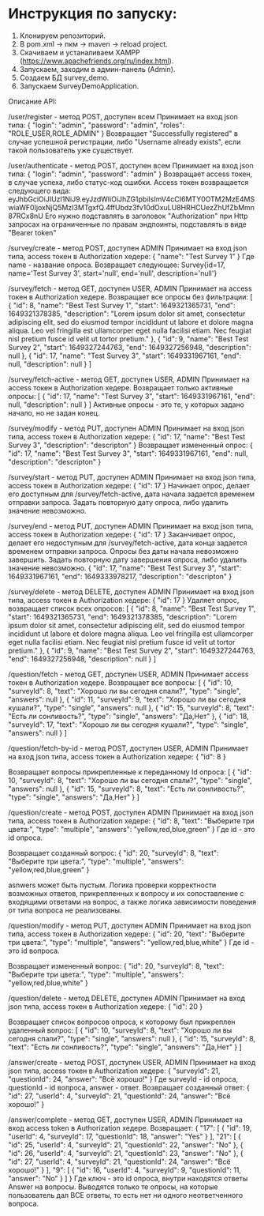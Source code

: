 # Инструкция по запуску:
1. Клонируем репозиторий.
2. В pom.xml -> пкм -> maven -> reload project.
3. Скачиваем и устаналиваем XAMPP (https://www.apachefriends.org/ru/index.html).
4. Запускаем, заходим в админ-панель (Admin).
5. Создаем БД survey_demo.
6. Запускаем SurveyDemoApplication.

Описание API:

/user/register - метод POST, доступен всем
Принимает на вход json типа:
{
    "login": "admin",
    "password": "admin",
    "roles": "ROLE_USER,ROLE_ADMIN"
}
Возвращает "Successfully registered" в случае успешной регистрации, либо "Username already exists", если такой пользователь уже существует.

/user/authenticate - метод POST, доступен всем
Принимает на вход json типа:
{
    "login": "admin",
    "password": "admin"
}
Возвращает access токен, в случае успеха, либо статус-код ошибки.
Access токен возвращается следующего вида:
eyJhbGciOiJIUzI1NiJ9.eyJzdWIiOiJhZG1pbiIsImV4cCI6MTY0OTM2MzE4MSwiaWF0IjoxNjQ5MzI3MTgxfQ.4ffUbdz3fv10dOxuLU8HRHCUezZhUfZbMmn87RCx8nU
Его нужно подставлять в заголовок "Authorization" при Http запросах на ограниченные по правам эндпоинты, подставлять в виде "Bearer token"

/survey/create - метод POST, доступен ADMIN
Принимает на вход json типа, access токен в Authorization хедере:
{
    "name": "Test Survey 1"
}
Где name - название опроса. Возвращает следующее:
Survey{id=17, name='Test Survey 3', start='null', end='null', description='null'}

/survey/fetch - метод GET, доступен USER, ADMIN
Принимает на access токен в Authorization хедере.
Возвращает все опросы без фильтрации:
[
    {
        "id": 8,
        "name": "Best Test Survey 1",
        "start": 1649321365731,
        "end": 1649321378385,
        "description": "Lorem ipsum dolor sit amet, consectetur adipiscing elit, sed do eiusmod tempor incididunt ut labore et dolore magna aliqua. Leo vel fringilla est ullamcorper eget nulla facilisi etiam. Nec feugiat nisl pretium fusce id velit ut tortor pretium."
    },
    {
        "id": 9,
        "name": "Best Test Survey 2",
        "start": 1649327244763,
        "end": 1649327256948,
        "description": null
    },
    {
        "id": 17,
        "name": "Test Survey 3",
        "start": 1649331967161,
        "end": null,
        "description": null
    }
]

/survey/fetch-active - метод GET, доступен USER, ADMIN
Принимает на access токен в Authorization хедере.
Возвращает только активные опросы:
[
    {
        "id": 17,
        "name": "Test Survey 3",
        "start": 1649331967161,
        "end": null,
        "description": null
    }
]
Активные опросы - это те, у которых задано начало, но не задан конец.


/survey/modify - метод PUT, доступен ADMIN
Принимает на вход json типа, access токен в Authorization хедере:
{
    "id": 17,
    "name": "Best Test Survey 3",
    "description": "descripton"
}
Возвращает измененный опрос:
{
    "id": 17,
    "name": "Best Test Survey 3",
    "start": 1649331967161,
    "end": null,
    "description": "descripton"
}

/survey/start - метод PUT, доступен ADMIN
Принимает на вход json типа, access токен в Authorization хедере:
{
  "id": 17
}
Начинает опрос, делает его доступным для /survey/fetch-active, дата начала задается временем отправки запроса.
Задать повторную дату опроса, либо удалить значение невозможно.

/survey/end - метод PUT, доступен ADMIN
Принимает на вход json типа, access токен в Authorization хедере:
{
  "id": 17
}
Заканчивает опрос, делает его недоступным для /survey/fetch-active, дата конца задается временем отправки запроса. Опросы без даты начала невозможно завершить.
Задать повторную дату завершения опроса, либо удалить значение невозможно.
{
    "id": 17,
    "name": "Best Test Survey 3",
    "start": 1649331967161,
    "end": 1649333978217,
    "description": "descripton"
}

/survey/delete - метод DELETE, доступен ADMIN
Принимает на вход json типа, access токен в Authorization хедере:
{
  "id": 17
}
Удаляет опрос, возвращает список всех опросов:
[
    {
        "id": 8,
        "name": "Best Test Survey 1",
        "start": 1649321365731,
        "end": 1649321378385,
        "description": "Lorem ipsum dolor sit amet, consectetur adipiscing elit, sed do eiusmod tempor incididunt ut labore et dolore magna aliqua. Leo vel fringilla est ullamcorper eget nulla facilisi etiam. Nec feugiat nisl pretium fusce id velit ut tortor pretium."
    },
    {
        "id": 9,
        "name": "Best Test Survey 2",
        "start": 1649327244763,
        "end": 1649327256948,
        "description": null
    }
]

/question/fetch - метод GET, доступен USER, ADMIN
Принимает access токен в Authorization хедере.
Возвращает все вопросы:
[
    {
        "id": 10,
        "surveyId": 8,
        "text": "Хорошо ли вы сегодня спали?",
        "type": "single",
        "answers": null
    },
    {
        "id": 11,
        "surveyId": 9,
        "text": "Хорошо ли вы сегодня кушали?",
        "type": "single",
        "answers": null
    },
    {
        "id": 15,
        "surveyId": 8,
        "text": "Есть ли сонливость?",
        "type": "single",
        "answers": "Да,Нет"
    },
    {
        "id": 18,
        "surveyId": 17,
        "text": "Хорошо ли вы сегодня кушали?",
        "type": "single",
        "answers": null
    }
]

/question/fetch-by-id - метод POST, доступен USER, ADMIN
Принимает на вход json типа, access токен в Authorization хедере:
{
  "id": 8
}

Возвращает вопросы прикрепленные к переданному Id опроса:
[
    {
        "id": 10,
        "surveyId": 8,
        "text": "Хорошо ли вы сегодня спали?",
        "type": "single",
        "answers": null
    },
    {
        "id": 15,
        "surveyId": 8,
        "text": "Есть ли сонливость?",
        "type": "single",
        "answers": "Да,Нет"
    }
]

/question/create - метод POST, доступен ADMIN
Принимает на вход json типа, access токен в Authorization хедере:
{
    "id": 8,
    "text": "Выберите три цвета:",
    "type": "multiple",
    "answers": "yellow,red,blue,green"
}
Где id - это id опроса.

Возвращает созданный вопрос:
{
    "id": 20,
    "surveyId": 8,
    "text": "Выберите три цвета:",
    "type": "multiple",
    "answers": "yellow,red,blue,green"
}

asnwers может быть пустым. Логика проверки корректности возможных ответов, прикрепленных к вопросу и их сопоставление с входящими ответами на вопрос, а также логика зависимости поведения от типа вопроса  не реализованы.

/question/modify - метод PUT, доступен ADMIN
Принимает на вход json типа, access токен в Authorization хедере:
{
    "id": 20,
    "text": "Выберите три цвета:",
    "type": "multiple",
    "answers": "yellow,red,blue,white"
}
Где id - это id вопроса.

Возвращает измененный вопрос:
{
    "id": 20,
    "surveyId": 8,
    "text": "Выберите три цвета:",
    "type": "multiple",
    "answers": "yellow,red,blue,white"
}

/question/delete - метод DELETE, доступен ADMIN
Принимает на вход json типа, access токен в Authorization хедере:
{
    "id": 20
}

Возвращает список вопросов опроса, к которому был прикреплен удаленный вопрос:
[
    {
        "id": 10,
        "surveyId": 8,
        "text": "Хорошо ли вы сегодня спали?",
        "type": "single",
        "answers": null
    },
    {
        "id": 15,
        "surveyId": 8,
        "text": "Есть ли сонливость?",
        "type": "single",
        "answers": "Да,Нет"
    }
]

/answer/create - метод POST, доступен USER, ADMIN
Принимает на вход json типа, access токен в Authorization хедере:
{
    "surveyId": 21,
    "questionId": 24,
    "answer": "Всё хорошо!"
}
Где surveyId - id опроса, questionId - id вопроса, answer - ответ.
Возвращает созданный ответ:
{
    "id": 27,
    "userId": 4,
    "surveyId": 21,
    "questionId": 24,
    "answer": "Всё хорошо!"
}

/answer/complete - метод GET, доступен USER, ADMIN
Принимает на вход access token в Authorization хедере.
Возвращает:
{
    "17": [
        {
            "id": 19,
            "userId": 4,
            "surveyId": 17,
            "questionId": 18,
            "answer": "Yes"
        }
    ],
    "21": [
        {
            "id": 25,
            "userId": 4,
            "surveyId": 21,
            "questionId": 22,
            "answer": "No"
        },
        {
            "id": 26,
            "userId": 4,
            "surveyId": 21,
            "questionId": 23,
            "answer": "No"
        },
        {
            "id": 27,
            "userId": 4,
            "surveyId": 21,
            "questionId": 24,
            "answer": "Всё хорошо!"
        }
    ],
    "9": [
        {
            "id": 16,
            "userId": 4,
            "surveyId": 9,
            "questionId": 11,
            "answer": "No"
        }
    ]
}
Где ключ - это id опроса, внутри находятся ответы Answer на вопросы. Выводятся только те опросы, на которые пользователь дал ВСЕ ответы, то есть нет ни одного неответченного вопроса.

